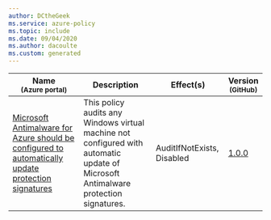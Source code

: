 ```yaml
---
author: DCtheGeek
ms.service: azure-policy
ms.topic: include
ms.date: 09/04/2020
ms.author: dacoulte
ms.custom: generated
---
```


|Name<br /><sub>(Azure portal)</sub> |Description |Effect(s) |Version<br /><sub>(GitHub)</sub> |
|---|---|---|---|
|[Microsoft Antimalware for Azure should be configured to automatically update protection signatures](https://portal.azure.com/#blade/Microsoft_Azure_Policy/PolicyDetailBlade/definitionId/%2Fproviders%2FMicrosoft.Authorization%2FpolicyDefinitions%2Fc43e4a30-77cb-48ab-a4dd-93f175c63b57) |This policy audits any Windows virtual machine not configured with automatic update of Microsoft Antimalware protection signatures. |AuditIfNotExists, Disabled |[1.0.0](https://github.com/Azure/azure-policy/blob/master/built-in-policies/policyDefinitions/Compute/VirtualMachines_AntiMalwareAutoUpdate_AuditIfNotExists.json) |
